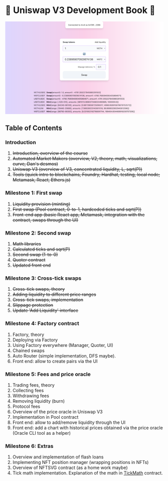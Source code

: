 # 🚧 Uniswap V3 Development Book 🚧

![Front-end application screenshot](/screenshot.png)

## Table of Contents

### Introduction
1. ~~Introduction, overview of the course~~
1. ~~Automated Market Makers (overview, V2, theory, math, visualizations, curve, Dan's desmos)~~
1. ~~Uniswap V3 (overview of V3, concentrated liquidity, L, sqrt(P))~~
1. ~~Tools (quick intro to blockchains, Foundry, Hardhat, testing, local node; Metamask, React, Ethers.js)~~

### Milestone 1: First swap
1. ~~Liquidity provision (minting)~~
1. ~~First swap (Pool contract, 0-to-1, hardcoded ticks and sqrt(P))~~
1. ~~Front-end app (basic React app, Metamask, integration with the contract, swaps through the UI)~~

### Milestone 2: Second swap
1. ~~Math libraries~~
1. ~~Calculated ticks and sqrt(P)~~
1. ~~Second swap (1-to-0)~~
1. ~~Quoter contract~~
1. ~~Updated front end~~

### Milestone 3: Cross-tick swaps
1. ~~Cross-tick swaps, theory~~
1. ~~Adding liquidity to different price ranges~~
1. ~~Cross-tick swaps, implementation~~
1. ~~Slippage protection~~
1. ~~Update 'Add Liquidity' interface~~

### Milestone 4: Factory contract
1. Factory, theory
1. Deploying via Factory
1. Using Factory everywhere (Manager, Quoter, UI)
1. Chained swaps
1. Auto Router (simple implementation, DFS maybe).
1. Front end: allow to create pairs via the UI

### Milestone 5: Fees and price oracle
1. Trading fees, theory
1. Collecting fees
1. Withdrawing fees
1. Removing liquidity (burn)
1. Protocol fees
1. Overview of the price oracle in Uniswap V3
1. Implementation in Pool contract
1. Front end: allow to add/remove liquidity through the UI
1. Front end: add a chart with historical prices obtained via the price oracle
(Oracle CLI tool as a helper)

### Milestone 6: Extras
1. Overview and implementation of flash loans
1. Implementing NFT position manager (wrapping positions in NFTs)
1. Overview of NFTSVG contract (as a home work maybe)
1. Tick math implementation. Explanation of the math in [TickMath](https://github.com/Uniswap/v3-core/blob/main/contracts/libraries/TickMath.sol) contract.